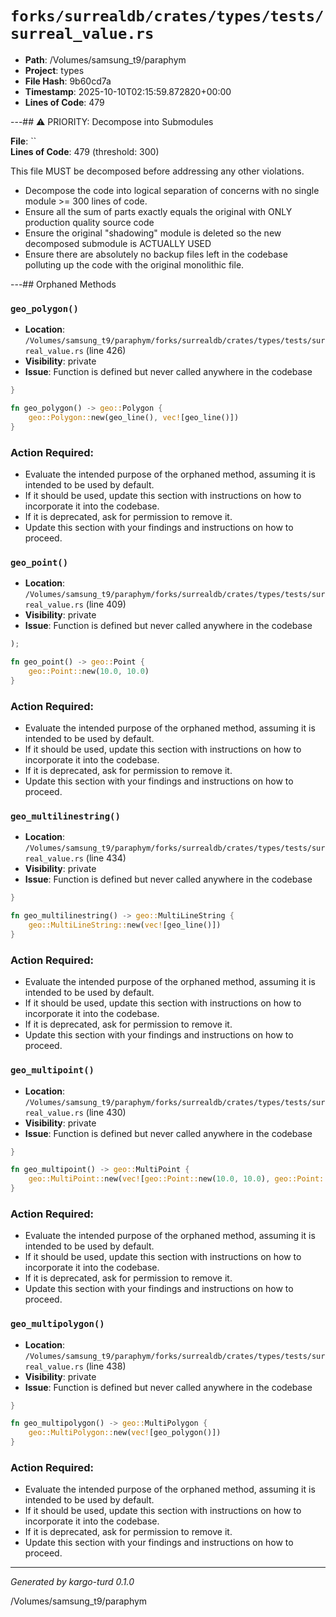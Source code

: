 # `forks/surrealdb/crates/types/tests/surreal_value.rs`

- **Path**: /Volumes/samsung_t9/paraphym
- **Project**: types
- **File Hash**: 9b60cd7a  
- **Timestamp**: 2025-10-10T02:15:59.872820+00:00  
- **Lines of Code**: 479

---## ⚠️ PRIORITY: Decompose into Submodules

**File**: ``  
**Lines of Code**: 479 (threshold: 300)

This file MUST be decomposed before addressing any other violations.

- Decompose the code into logical separation of concerns with no single module >= 300 lines of code. 
- Ensure all the sum of parts exactly equals the original with ONLY production quality source code
- Ensure the original "shadowing" module is deleted so the new decomposed submodule is ACTUALLY USED
- Ensure there are absolutely no backup files left in the codebase polluting up the code with the original monolithic file.

---## Orphaned Methods


### `geo_polygon()`

- **Location**: `/Volumes/samsung_t9/paraphym/forks/surrealdb/crates/types/tests/surreal_value.rs` (line 426)
- **Visibility**: private
- **Issue**: Function is defined but never called anywhere in the codebase

```rust
}

fn geo_polygon() -> geo::Polygon {
	geo::Polygon::new(geo_line(), vec![geo_line()])
}
```

### Action Required:

- Evaluate the intended purpose of the orphaned method, assuming it is intended to be used by default.
- If it should be used, update this section with instructions on how to incorporate it into the codebase.
- If it is deprecated, ask for permission to remove it.
- Update this section with your findings and instructions on how to proceed.


### `geo_point()`

- **Location**: `/Volumes/samsung_t9/paraphym/forks/surrealdb/crates/types/tests/surreal_value.rs` (line 409)
- **Visibility**: private
- **Issue**: Function is defined but never called anywhere in the codebase

```rust
);

fn geo_point() -> geo::Point {
	geo::Point::new(10.0, 10.0)
}
```

### Action Required:

- Evaluate the intended purpose of the orphaned method, assuming it is intended to be used by default.
- If it should be used, update this section with instructions on how to incorporate it into the codebase.
- If it is deprecated, ask for permission to remove it.
- Update this section with your findings and instructions on how to proceed.


### `geo_multilinestring()`

- **Location**: `/Volumes/samsung_t9/paraphym/forks/surrealdb/crates/types/tests/surreal_value.rs` (line 434)
- **Visibility**: private
- **Issue**: Function is defined but never called anywhere in the codebase

```rust
}

fn geo_multilinestring() -> geo::MultiLineString {
	geo::MultiLineString::new(vec![geo_line()])
}
```

### Action Required:

- Evaluate the intended purpose of the orphaned method, assuming it is intended to be used by default.
- If it should be used, update this section with instructions on how to incorporate it into the codebase.
- If it is deprecated, ask for permission to remove it.
- Update this section with your findings and instructions on how to proceed.


### `geo_multipoint()`

- **Location**: `/Volumes/samsung_t9/paraphym/forks/surrealdb/crates/types/tests/surreal_value.rs` (line 430)
- **Visibility**: private
- **Issue**: Function is defined but never called anywhere in the codebase

```rust
}

fn geo_multipoint() -> geo::MultiPoint {
	geo::MultiPoint::new(vec![geo::Point::new(10.0, 10.0), geo::Point::new(20.0, 20.0)])
}
```

### Action Required:

- Evaluate the intended purpose of the orphaned method, assuming it is intended to be used by default.
- If it should be used, update this section with instructions on how to incorporate it into the codebase.
- If it is deprecated, ask for permission to remove it.
- Update this section with your findings and instructions on how to proceed.


### `geo_multipolygon()`

- **Location**: `/Volumes/samsung_t9/paraphym/forks/surrealdb/crates/types/tests/surreal_value.rs` (line 438)
- **Visibility**: private
- **Issue**: Function is defined but never called anywhere in the codebase

```rust
}

fn geo_multipolygon() -> geo::MultiPolygon {
	geo::MultiPolygon::new(vec![geo_polygon()])
}
```

### Action Required:

- Evaluate the intended purpose of the orphaned method, assuming it is intended to be used by default.
- If it should be used, update this section with instructions on how to incorporate it into the codebase.
- If it is deprecated, ask for permission to remove it.
- Update this section with your findings and instructions on how to proceed.

---

*Generated by kargo-turd 0.1.0*

/Volumes/samsung_t9/paraphym